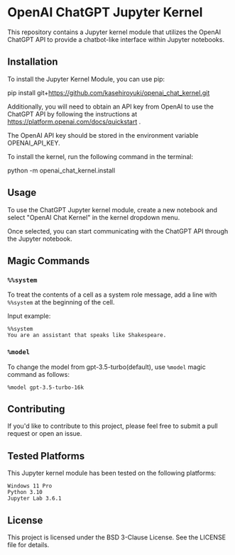 # OpenAI ChatGPT Jupyter Kernel

This repository contains a Jupyter kernel module that utilizes the OpenAI ChatGPT API to provide a chatbot-like interface within Jupyter notebooks.

## Installation

To install the Jupyter Kernel Module, you can use pip:

pip install git+https://github.com/kasehiroyuki/openai_chat_kernel.git

Additionally, you will need to obtain an API key from OpenAI to use the ChatGPT API by following the instructions at https://platform.openai.com/docs/quickstart .

The OpenAI API key should be stored in the environment variable OPENAI_API_KEY.

To install the kernel, run the following command in the terminal:

python -m openai_chat_kernel.install 

## Usage

To use the ChatGPT Jupyter kernel module, create a new notebook and select "OpenAI Chat Kernel" in the kernel dropdown menu.

Once selected, you can start communicating with the ChatGPT API through the Jupyter notebook.

## Magic Commands

### `%%system` 

To treat the contents of a cell as a system role message, add a line with `%%system` at the beginning of the cell.

Input example:
```
%%system
You are an assistant that speaks like Shakespeare.
```

### `%model`

To change the model from gpt-3.5-turbo(default), use `%model` magic command as follows:
```
%model gpt-3.5-turbo-16k
```

## Contributing

If you'd like to contribute to this project, please feel free to submit a pull request or open an issue.

## Tested Platforms

This Jupyter kernel module has been tested on the following platforms:

    Windows 11 Pro
    Python 3.10
    Jupyter Lab 3.6.1

## License

This project is licensed under the BSD 3-Clause License. See the LICENSE file for details.

